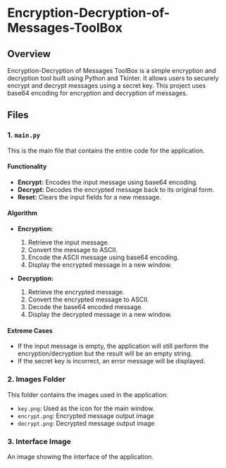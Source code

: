 # Encryption-Decryption-of-Messages-ToolBox

## Overview

Encryption-Decryption of Messages ToolBox is a simple encryption and decryption tool built using Python and Tkinter. It allows users to securely encrypt and decrypt messages using a secret key. This project uses base64 encoding for encryption and decryption of messages.

## Files

### 1. `main.py`

This is the main file that contains the entire code for the application.

#### Functionality
- **Encrypt:** Encodes the input message using base64 encoding.
- **Decrypt:** Decodes the encrypted message back to its original form.
- **Reset:** Clears the input fields for a new message.

#### Algorithm
- **Encryption:**
  1. Retrieve the input message.
  2. Convert the message to ASCII.
  3. Encode the ASCII message using base64 encoding.
  4. Display the encrypted message in a new window.

- **Decryption:**
  1. Retrieve the encrypted message.
  2. Convert the encrypted message to ASCII.
  3. Decode the base64 encoded message.
  4. Display the decrypted message in a new window.

#### Extreme Cases
- If the input message is empty, the application will still perform the encryption/decryption but the result will be an empty string.
- If the secret key is incorrect, an error message will be displayed.

### 2. Images Folder

This folder contains the images used in the application:
- `key.png`: Used as the icon for the main window.
- `encrypt.png`: Encrypted message output image
- `decrypt.png`: Decrypted message output image

### 3. Interface Image

An image showing the interface of the application.


